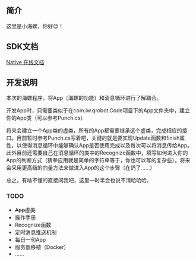 ## 简介

这里是小海螺，你好😊！

## SDK文档

[Native 在线文档](https://native.run/articles/03.html)

## 开发说明

本次的海螺程序，将App（海螺的功能）和消息循环进行了解耦合。

开发App时，只需要类似于在com.lw.qrobot.Code项目下的App文件夹中，建立你的App类（可以参考Punch.cs）

将来会建立一个App类的虚类，所有的App都需要继承这个虚类，完成相应的接口。目前暂时参考Punch.cs写着吧，关键的就是要实现Update函数和finish属性，以使得消息循环中能够确认App是否使用完成以及每次可以将消息传给App。此外目前还需要自己在消息循环的类中的Recognize函数中，填写如何进入你的App的判断方式（猜拳应用就是简单的字符串等于，你也可以写的复杂些）。将来会采用更高级的向量方法来做进入App的这个步骤（在鸽了……）

总之，有啥不懂的直接问我吧，这里一时半会也说不清哈哈哈。

### TODO

- ~~App虚类~~
- 操作手册
- Recognize函数
- 定时消息推送机制
- 每日一句App
- 服务器移植（Docker）
- ……